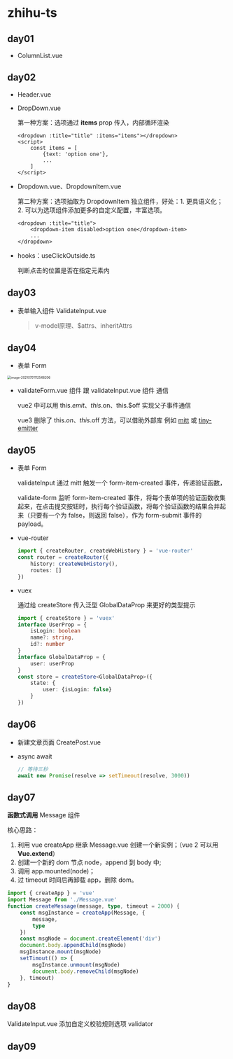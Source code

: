 # zhihu-ts

## day01

- ColumnList.vue

## day02

- Header.vue

- DropDown.vue

  第一种方案：选项通过 **items** prop 传入，内部循环渲染

  ```vue
  <dropdown :title="title" :items="items"></dropdown>
  <script>
      const items = [
          {text: 'option one'},
          ...
      ]
  </script>
  ```

- Dropdown.vue、DropdownItem.vue

  第二种方案：选项抽取为 DropdownItem 独立组件，好处：1. 更具语义化；2. 可以为选项组件添加更多的自定义配置，丰富选项。

  ```vue
  <dropdown :title="title">
      <dropdown-item disabled>option one</dropdown-item>
      ...
  </dropdown>
  ```

- hooks：useClickOutside.ts

  判断点击的位置是否在指定元素内

## day03

- 表单输入组件 ValidateInput.vue

  > v-model原理、$attrs、inheritAttrs

## day04

- 表单 Form

<img src="https://i.loli.net/2021/07/01/hg5pRfBHzwkAPCJ.png" alt="image-20210701112548206" style="zoom: 50%;" />

- validateForm.vue 组件 跟 validateInput.vue 组件 通信

  vue2 中可以用 this.$emit、this.$on、this.$off 实现父子事件通信

  vue3 删除了 this.$on、this.$off 方法，可以借助外部库 例如 [mitt](https://github.com/developit/mitt) 或 [tiny-emitter](https://github.com/scottcorgan/tiny-emitter)

## day05

- 表单 Form

  validateInput 通过 mitt 触发一个 form-item-created 事件，传递验证函数，

  validate-form 监听 form-item-created 事件，将每个表单项的验证函数收集起来，在点击提交按钮时，执行每个验证函数，将每个验证函数的结果合并起来（只要有一个为 false，则返回 false），作为 form-submit 事件的 payload。

- vue-router

  ```ts
  import { createRouter, createWebHistory } = 'vue-router'
  const router = createRouter({
      history: createWebHistory(),
      routes: []
  })
  ```

  

  

- vuex

  通过给 createStore 传入泛型 GlobalDataProp 来更好的类型提示

  ```ts
  import { createStore } = 'vuex'
  interface UserProp = {
      isLogin: boolean
      name?: string,
      id?: number
  }
  interface GlobalDataProp = {
      user: userProp
  }
  const store = createStore<GlobalDataProp>({
      state: {
          user: {isLogin: false}
      }
  })
  ```

## day06

- 新建文章页面 CreatePost.vue

- async await 

  ```js
  // 等待三秒
  await new Promise(resolve => setTimeout(resolve, 3000))
  ```


## day07

**函数式调用** Message 组件

核心思路：

1. 利用 vue createApp 继承 Message.vue 创建一个新实例；（vue 2 可以用 **Vue.extend**）
2. 创建一个新的 dom 节点 node，append 到 body 中;
3. 调用 app.mounted(node)；
4. 过 timeout 时间后再卸载 app，删除 dom。

```ts
import { createApp } = 'vue'
import Message from './Message.vue'
function createMessage(message, type, timeout = 2000) {
    const msgInstance = createApp(Message, {
        message,
        type
    })
    const msgNode = document.createElement('div')
    document.body.appendChild(msgNode)
    msgInstance.mount(msgNode)
    setTimout(() => {
        msgInstance.unmount(msgNode)
        document.body.removeChild(msgNode)
    }, timeout)
}
```

## day08

ValidateInput.vue 添加自定义校验规则选项 validator

## day09

